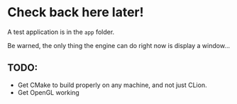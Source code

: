 # Check back here later!
A test application is in the `app` folder.

Be warned, the only thing the engine can do right now is display a window...

## TODO:
- Get CMake to build properly on any machine, and not just CLion. 
- Get OpenGL working

